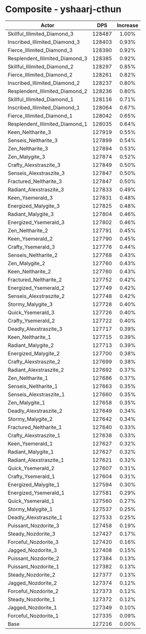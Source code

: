 # Composite - yshaarj-cthun
| Actor | DPS | Increase |
|---|:---:|:---:|
|Skillful_Illimited_Diamond_3|128487|1.00%|
|Inscribed_Illimited_Diamond_3|128403|0.93%|
|Fierce_Illimited_Diamond_3|128390|0.92%|
|Resplendent_Illimited_Diamond_3|128385|0.92%|
|Skillful_Illimited_Diamond_2|128297|0.85%|
|Fierce_Illimited_Diamond_2|128261|0.82%|
|Inscribed_Illimited_Diamond_2|128237|0.80%|
|Resplendent_Illimited_Diamond_2|128236|0.80%|
|Skillful_Illimited_Diamond_1|128116|0.71%|
|Inscribed_Illimited_Diamond_1|128064|0.67%|
|Fierce_Illimited_Diamond_1|128042|0.65%|
|Resplendent_Illimited_Diamond_1|128035|0.64%|
|Keen_Neltharite_3|127919|0.55%|
|Senseis_Neltharite_3|127899|0.54%|
|Zen_Neltharite_3|127894|0.53%|
|Zen_Malygite_3|127874|0.52%|
|Crafty_Alexstraszite_3|127849|0.50%|
|Senseis_Alexstraszite_3|127847|0.50%|
|Fractured_Neltharite_3|127847|0.50%|
|Radiant_Alexstraszite_3|127833|0.49%|
|Keen_Ysemerald_3|127831|0.48%|
|Energized_Malygite_3|127825|0.48%|
|Radiant_Malygite_3|127804|0.46%|
|Energized_Ysemerald_3|127802|0.46%|
|Zen_Neltharite_2|127791|0.45%|
|Keen_Ysemerald_2|127790|0.45%|
|Crafty_Ysemerald_3|127776|0.44%|
|Senseis_Neltharite_2|127768|0.43%|
|Zen_Malygite_2|127760|0.43%|
|Keen_Neltharite_2|127760|0.43%|
|Fractured_Neltharite_2|127752|0.42%|
|Energized_Ysemerald_2|127749|0.42%|
|Senseis_Alexstraszite_2|127748|0.42%|
|Stormy_Malygite_3|127728|0.40%|
|Quick_Ysemerald_3|127726|0.40%|
|Crafty_Ysemerald_2|127722|0.40%|
|Deadly_Alexstraszite_3|127717|0.39%|
|Keen_Neltharite_1|127715|0.39%|
|Radiant_Malygite_2|127713|0.39%|
|Energized_Malygite_2|127700|0.38%|
|Crafty_Alexstraszite_2|127699|0.38%|
|Radiant_Alexstraszite_2|127692|0.37%|
|Zen_Neltharite_1|127686|0.37%|
|Senseis_Neltharite_1|127663|0.35%|
|Senseis_Alexstraszite_1|127660|0.35%|
|Zen_Malygite_1|127658|0.35%|
|Deadly_Alexstraszite_2|127649|0.34%|
|Stormy_Malygite_2|127642|0.34%|
|Fractured_Neltharite_1|127640|0.33%|
|Crafty_Alexstraszite_1|127638|0.33%|
|Keen_Ysemerald_1|127627|0.32%|
|Radiant_Malygite_1|127627|0.32%|
|Radiant_Alexstraszite_1|127621|0.32%|
|Quick_Ysemerald_2|127607|0.31%|
|Crafty_Ysemerald_1|127604|0.31%|
|Energized_Malygite_1|127594|0.30%|
|Energized_Ysemerald_1|127581|0.29%|
|Quick_Ysemerald_1|127560|0.27%|
|Stormy_Malygite_1|127537|0.25%|
|Deadly_Alexstraszite_1|127533|0.25%|
|Puissant_Nozdorite_3|127458|0.19%|
|Steady_Nozdorite_3|127427|0.17%|
|Forceful_Nozdorite_3|127420|0.16%|
|Jagged_Nozdorite_3|127408|0.15%|
|Puissant_Nozdorite_2|127384|0.13%|
|Puissant_Nozdorite_1|127382|0.13%|
|Steady_Nozdorite_2|127377|0.13%|
|Jagged_Nozdorite_2|127374|0.12%|
|Forceful_Nozdorite_2|127373|0.12%|
|Steady_Nozdorite_1|127372|0.12%|
|Jagged_Nozdorite_1|127349|0.10%|
|Forceful_Nozdorite_1|127335|0.09%|
|Base|127216|0.00%|

